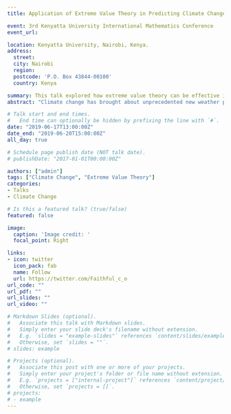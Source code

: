 ```yaml
---
title: Application of Extreme Value Theory in Predicting Climate Change Induced Extreme Rainfall in Kenya. 

event: 3rd Kenyatta University International Mathematics Conference
event_url: 

location: Kenyatta University, Nairobi, Kenya.
address:
  street: 
  city: Nairobi
  region: 
  postcode: 'P.O. Box 43844-00100'
  country: Kenya

summary: This talk explored how extreme value theory can be effective in predicting climate change induced extreme rainfall.
abstract: "Climate change has brought about unprecedented new weather patterns, one of which is changes in extreme rainfall. In Kenya, heavy rains and severe flash floods have left people dead and displaced hundreds from their settlements. In order to build a resilient society and achieve sustainable development, it is paramount that adequate inference about extreme rainfall be made. To this end, this research modelled and predicted extreme rainfall events in Kenya using Extreme Value Theory for rainfall data from 1901-2016."

# Talk start and end times.
#   End time can optionally be hidden by prefixing the line with `#`.
date: "2019-06-17T13:00:00Z"
date_end: "2019-06-20T15:00:00Z"
all_day: true

# Schedule page publish date (NOT talk date).
# publishDate: "2017-01-01T00:00:00Z"

authors: ["admin"]
tags: ["Climate Change", "Extreme Value Theory"]
categories:
- Talks
- Climate Change

# Is this a featured talk? (true/false)
featured: false

image:
  caption: 'Image credit: '
  focal_point: Right

links:
- icon: twitter
  icon_pack: fab
  name: Follow
  url: https://twitter.com/Faithful_c_o
url_code: ""
url_pdf: ""
url_slides: ""
url_video: ""

# Markdown Slides (optional).
#   Associate this talk with Markdown slides.
#   Simply enter your slide deck's filename without extension.
#   E.g. `slides = "example-slides"` references `content/slides/example-slides.md`.
#   Otherwise, set `slides = ""`.
# slides: example

# Projects (optional).
#   Associate this post with one or more of your projects.
#   Simply enter your project's folder or file name without extension.
#   E.g. `projects = ["internal-project"]` references `content/project/deep-learning/index.md`.
#   Otherwise, set `projects = []`.
# projects:
# - example
---
```

